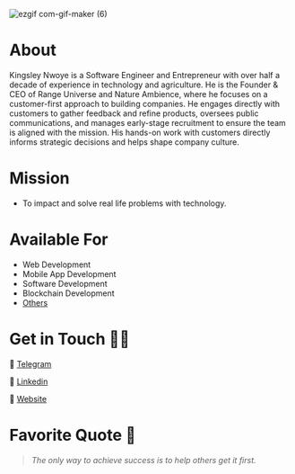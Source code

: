 
![ezgif com-gif-maker (6)](https://media.licdn.com/dms/image/v2/D4D16AQGtFBBHWSUQCQ/profile-displaybackgroundimage-shrink_350_1400/B4DZg5CMiSGQAc-/0/1753303551258?e=1756339200&v=beta&t=2nney2sNDvVDE6-UDSWmgfr1l3BWXJM-tXyYRhyyb-w)




# About
Kingsley Nwoye is a Software Engineer and Entrepreneur with over half a decade of experience in technology and agriculture. He is the Founder & CEO of Range Universe and Nature Ambience, where he focuses on a customer-first approach to building companies. He engages directly with customers to gather feedback and refine products, oversees public communications, and manages early-stage recruitment to ensure the team is aligned with the mission. His hands-on work with customers directly informs strategic decisions and helps shape company culture.

# Mission
- To impact and solve real life problems with technology. 

# Available For
- Web Development
- Mobile App Development
- Software Development
- Blockchain Development
- [Others](https://www.kingsleynwoye.com)

# Get in Touch 👍🏽
🔗 [Telegram](https://t.me/kingsleynwoye)

🔗 [Linkedin](https://www.linkedin.com/in/kingsleynwoye/)

🔗 [Website](https://www.kingsleynwoye.com)

# Favorite Quote 📖
> _The only way to achieve success is to help others get it first._
